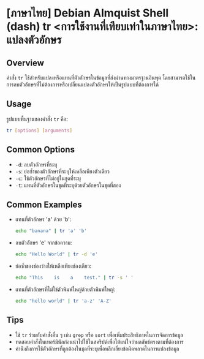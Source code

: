 # [ภาษาไทย] Debian Almquist Shell (dash) tr <การใช้งานที่เทียบเท่าในภาษาไทย>: แปลงตัวอักษร

## Overview
คำสั่ง `tr` ใช้สำหรับแปลงหรือแทนที่ตัวอักษรในข้อมูลที่ส่งผ่านทางมาตรฐานอินพุต โดยสามารถใช้ในการลบตัวอักษรที่ไม่ต้องการหรือเปลี่ยนแปลงตัวอักษรให้เป็นรูปแบบที่ต้องการได้

## Usage
รูปแบบพื้นฐานของคำสั่ง `tr` คือ:

```bash
tr [options] [arguments]
```

## Common Options
- `-d`: ลบตัวอักษรที่ระบุ
- `-s`: ย่อซ้ำของตัวอักษรที่ระบุให้เหลือเพียงตัวเดียว
- `-c`: ใช้ตัวอักษรที่ไม่อยู่ในชุดที่ระบุ
- `-t`: แทนที่ตัวอักษรในชุดที่ระบุด้วยตัวอักษรในชุดที่สอง

## Common Examples
- แทนที่ตัวอักษร 'a' ด้วย 'b':
  ```bash
  echo "banana" | tr 'a' 'b'
  ```

- ลบตัวอักษร 'e' จากข้อความ:
  ```bash
  echo "Hello World" | tr -d 'e'
  ```

- ย่อซ้ำของช่องว่างให้เหลือเพียงช่องเดียว:
  ```bash
  echo "This    is    a    test." | tr -s ' '
  ```

- แทนที่ตัวอักษรที่ไม่ใช่ตัวพิมพ์ใหญ่ด้วยตัวพิมพ์ใหญ่:
  ```bash
  echo "hello world" | tr 'a-z' 'A-Z'
  ```

## Tips
- ใช้ `tr` ร่วมกับคำสั่งอื่น ๆ เช่น `grep` หรือ `sort` เพื่อเพิ่มประสิทธิภาพในการจัดการข้อมูล
- ทดสอบคำสั่งในเทอร์มินัลก่อนนำไปใช้ในสคริปต์เพื่อให้แน่ใจว่าผลลัพธ์ตรงตามที่ต้องการ
- คำนึงถึงการใช้ตัวอักษรที่ถูกต้องในชุดที่ระบุเพื่อหลีกเลี่ยงข้อผิดพลาดในการแปลงข้อมูล